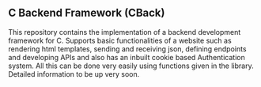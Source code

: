 ## C Backend Framework (CBack)
This repository contains the implementation of a backend development framework for C. 
Supports basic functionalities of a website such as rendering html templates, sending and receiving json, defining endpoints and developing APIs and also has an inbuilt cookie based Authentication system. All this can be done very easily using functions given in the library.
Detailed information to be up very soon.
